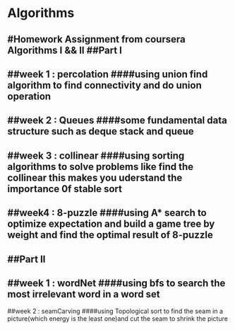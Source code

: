 # Algorithms
#Homework Assignment from coursera Algorithms I && II
##Part I
-----------
##week 1 : percolation
####using union find algorithm to find connectivity and do union operation
-----------
##week 2 : Queues
####some fundamental data structure such as deque stack and queue
-----------
##week 3 : collinear
####using sorting algorithms to solve problems like find the collinear this makes you uderstand the importance 0f stable sort
-----------
##week4 : 8-puzzle
####using A* search to optimize expectation and build a game tree by weight and find the optimal result of 8-puzzle
-----------
##Part II
-----------
##week 1 : wordNet
####using bfs to search the most irrelevant word in a word set
-----------
##week 2 : seamCarving
####using Topological sort to find the seam in a picture(which energy is the least one)and cut the seam to shrink the picture 
